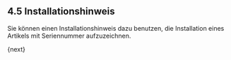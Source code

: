## 4.5 Installationshinweis

Sie können einen Installationshinweis dazu benutzen, die Installation eines Artikels mit Seriennummer aufzuzeichnen.

{next}
